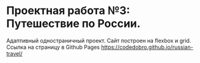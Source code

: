 # Проектная работа №3: Путешествие по России.
Адаптивный одностраничный проект. Сайт построен на flexbox и grid.
Ссылка на страницу в Github Pages https://codedobro.github.io/russian-travel/
